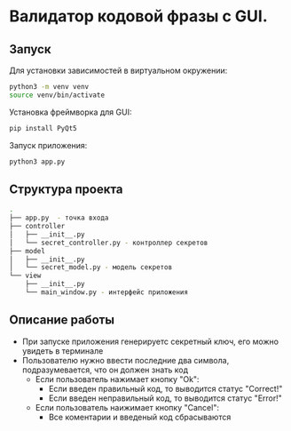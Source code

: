 # Валидатор кодовой фразы с GUI.

## Запуск
Для установки зависимостей в виртуальном окружении:
```bash
python3 -m venv venv
source venv/bin/activate
```
Установка фреймворка для GUI:
```bash
pip install PyQt5
```
Запуск приложения:
```bash
python3 app.py
```
## Структура проекта

```bash
.
├── app.py  - точка входа
├── controller
│   ├── __init__.py
│   └── secret_controller.py - контроллер секретов
├── model
│   ├── __init__.py
│   └── secret_model.py - модель секретов
└── view
    ├── __init__.py
    └── main_window.py - интерфейс приложения
```

## Описание работы
- При запуске приложения генерируетс секретный ключ, его можно увидеть в терминале
- Пользователю нужно ввести последние два символа, подразумевается, что он должен знать код
  - Если пользователь нажимает кнопку "Ok": 
    - Если введен правильный код, то выводится статус "Correct!"
    - Если введен неправильный код, то выводится статус "Error!"
  - Если пользователь наижимает кнопку "Cancel":
    - Все коментарии и введеный код сбрасываются
